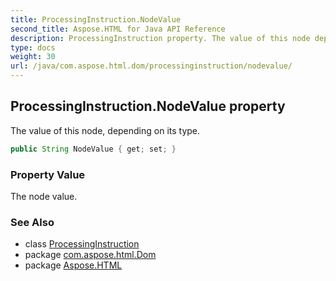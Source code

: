 ```yaml
---
title: ProcessingInstruction.NodeValue
second_title: Aspose.HTML for Java API Reference
description: ProcessingInstruction property. The value of this node depending on its type
type: docs
weight: 30
url: /java/com.aspose.html.dom/processinginstruction/nodevalue/
---
```

## ProcessingInstruction.NodeValue property

The value of this node, depending on its type.

```java
public String NodeValue { get; set; }
```

### Property Value

The node value.

### See Also

* class [ProcessingInstruction](../)
* package [com.aspose.html.Dom](../../processinginstruction/)
* package [Aspose.HTML](../../../)
